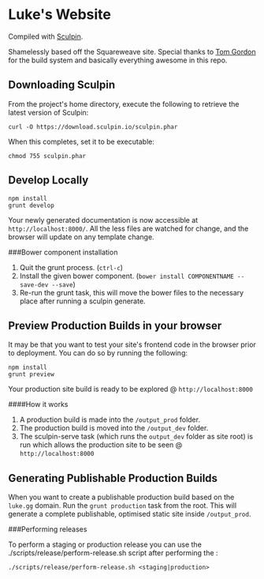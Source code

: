 Luke's Website
===================

Compiled with [Sculpin](http://sculpin.io).

Shamelessly based off the Squareweave site. Special thanks to [Tom Gordon](https://github.com/thomas-gordon) for the build system and basically everything awesome in this repo.


Downloading Sculpin
-------------------

From the project's home directory, execute the following to retrieve the latest version of Sculpin:

    curl -O https://download.sculpin.io/sculpin.phar

When this completes, set it to be executable:

    chmod 755 sculpin.phar

Develop Locally
---------------

    npm install
    grunt develop

Your newly generated documentation is now accessible at `http://localhost:8000/`.
All the less files are watched for change, and the browser will update on any template change.

###Bower component installation

1. Quit the grunt process. (`ctrl-c`)
2. Install the given bower component. (`bower install COMPONENTNAME --save-dev --save`)
3. Re-run the grunt task, this will move the bower files to the necessary place after running a sculpin generate.

Preview Production Builds in your browser
----------------------------------------

It may be that you want to test your site's frontend code in the browser prior to deployment.
You can do so by running the following:

    npm install
    grunt preview

Your production site build is ready to be explored @ `http://localhost:8000`

####How it works

1. A production build is made into the `/output_prod` folder.
2. The production build is moved into the `/output_dev` folder.
3. The sculpin-serve task (which runs the `output_dev` folder as site root) is run which allows the production site to be seen @ `http://localhost:8000`
 
Generating Publishable Production Builds
----------------------------------------

When you want to create a publishable production build based on the `luke.gg` domain. Run the `grunt production` task from the root.
This will generate a complete publishable, optimised static site inside `/output_prod`. 


###Performing releases

To perform a staging or production release you can use the ./scripts/release/perform-release.sh script after performing the :

	./scripts/release/perform-release.sh <staging|production>
